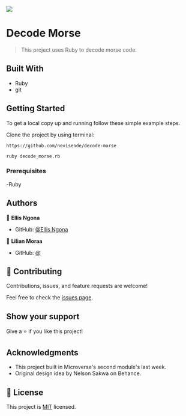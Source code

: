![](https://img.shields.io/badge/Microverse-blueviolet)

# Decode Morse

> This project uses Ruby to decode morse code.


## Built With

- Ruby
- git

## Getting Started

To get a local copy up and running follow these simple example steps.

Clone the project by using terminal:

```
https://github.com/nevisende/decode-morse

ruby decode_morse.rb

```



### Prerequisites

-Ruby

## Authors

👤 **Ellis Ngona** 
- GitHub: [@Ellis Ngona](https://github.com/mwanawabangona)

👤 **Lilian Moraa** 
- GitHub: [@](https://github.com/lily-coder)


## 🤝 Contributing

Contributions, issues, and feature requests are welcome!

Feel free to check the [issues page](../../issues/).

## Show your support

Give a ⭐️ if you like this project!

## Acknowledgments

- This project built in Microverse's second module's last week.
- Original design idea by Nelson Sakwa on Behance.

## 📝 License

This project is [MIT](./MIT.md) licensed.